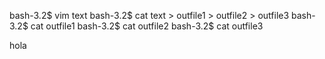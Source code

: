 bash-3.2$ vim text
bash-3.2$ cat text > outfile1 > outfile2 > outfile3
bash-3.2$ cat outfile1
bash-3.2$ cat outfile2
bash-3.2$ cat outfile3

hola